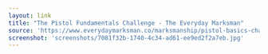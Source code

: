 ```yaml
---
layout: link
title: "The Pistol Fundamentals Challenge - The Everyday Marksman"
source: 'https://www.everydaymarksman.co/marksmanship/pistol-basics-challenge'
screenshot: 'screenshots/7081f32b-1740-4c34-ad61-ee9ed2f2a7eb.jpg'
---
```


